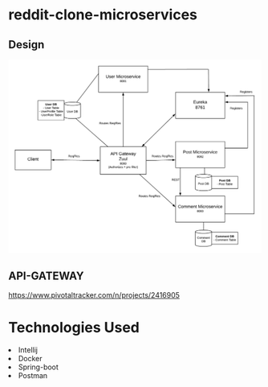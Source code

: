 # reddit-clone-microservices
## Design
![design](images/design.png)

API-GATEWAY
- 
https://www.pivotaltracker.com/n/projects/2416905

# Technologies Used
<li>
  Intellij
<li>
  Docker
<li>  
  Spring-boot
 <li> 
  Postman
